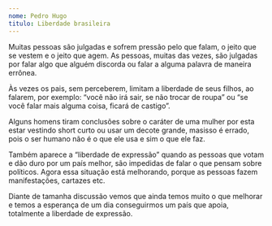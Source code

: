 ```yaml
---
nome: Pedro Hugo
titulo: Liberdade brasileira
---
```


Muitas pessoas são julgadas e sofrem pressão pelo que falam, o jeito que se vestem e o jeito que agem. As pessoas, muitas das vezes, são julgadas por falar algo que alguém discorda ou falar a alguma palavra de maneira errônea.

Às vezes os pais, sem perceberem, limitam a liberdade de seus filhos, ao falarem, por exemplo: “você não irá sair, se não trocar de roupa” ou “se você falar mais alguma coisa, ficará de castigo”.

Alguns homens tiram conclusões sobre o caráter de uma mulher por esta estar vestindo short curto ou usar  um decote grande, masisso é errado, pois o ser humano não é o que ele usa e sim o que ele faz.

Também aparece a “liberdade de expressão” quando as pessoas que votam e dão duro por um país melhor, são impedidas de falar o que pensam sobre políticos. Agora essa situação está melhorando, porque as pessoas fazem manifestações, cartazes etc.

Diante de tamanha discussão vemos que ainda temos muito o que melhorar e temos a esperança de um dia conseguirmos um país que apoia, totalmente a liberdade de expressão.
